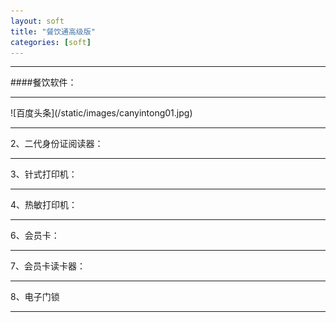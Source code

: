```yaml
---
layout: soft
title: "餐饮通高级版"
categories: [soft]
---
```

<hr/>
####餐饮软件：
<hr/>
![百度头条](/static/images/canyintong01.jpg)
<hr/>
2、二代身份证阅读器：
<hr/>
3、针式打印机：
<hr/>
4、热敏打印机：
<hr/
5、UPS不间断电源：
<hr/>
6、会员卡：
<hr/>
7、会员卡读卡器：
<hr/>
8、电子门锁
<hr/>

